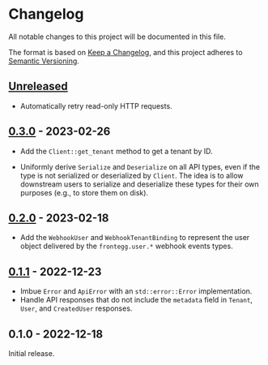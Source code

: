 # Changelog

All notable changes to this project will be documented in this file.

The format is based on [Keep a Changelog], and this project adheres to [Semantic
Versioning].

<!-- #release:next-header -->

## [Unreleased] <!-- #release:date -->

* Automatically retry read-only HTTP requests.

## [0.3.0] - 2023-02-26

* Add the `Client::get_tenant` method to get a tenant by ID.

* Uniformly derive `Serialize` and `Deserialize` on all API types, even if the
  type is not serialized or deserialized by `Client`. The idea is to allow
  downstream users to serialize and deserialize these types for their own
  purposes (e.g., to store them on disk).

## [0.2.0] - 2023-02-18

* Add the `WebhookUser` and `WebhookTenantBinding` to represent the user object
  delivered by the `frontegg.user.*` webhook events types.

## [0.1.1] - 2022-12-23

* Imbue `Error` and `ApiError` with an `std::error::Error` implementation.
* Handle API responses that do not include the `metadata` field in `Tenant`,
  `User`, and `CreatedUser` responses.

## 0.1.0 - 2022-12-18

Initial release.

<!-- #release:next-url -->
[Unreleased]: https://github.com/MaterializeInc/rust-frontegg/compare/v0.3.0...HEAD
[0.3.0]: https://github.com/MaterializeInc/rust-frontegg/compare/v0.2.0...v0.3.0
[0.2.0]: https://github.com/MaterializeInc/rust-frontegg/compare/v0.1.1...v0.2.0
[0.1.1]: https://github.com/MaterializeInc/rust-frontegg/compare/v0.1.0...v0.1.1
[0.1.0]: https://github.com/MaterializeInc/rust-frontegg/compare/v0.1.0...v0.1.0

[Keep a Changelog]: https://keepachangelog.com/en/1.0.0/
[Semantic Versioning]: https://semver.org/spec/v2.0.0.html
